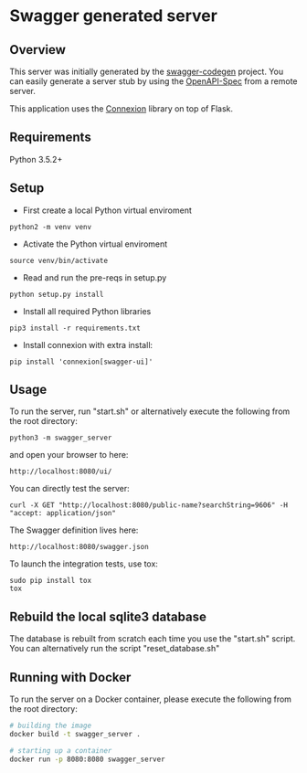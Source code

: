 # Swagger generated server

## Overview
This server was initially generated by the [swagger-codegen](https://github.com/swagger-api/swagger-codegen) project. 
You can easily generate a server stub by using the [OpenAPI-Spec](https://github.com/swagger-api/swagger-core/wiki) from a remote server.  

This application uses the [Connexion](https://github.com/zalando/connexion) library on top of Flask.

## Requirements
Python 3.5.2+

## Setup
- First create a local Python virtual enviroment
```
python2 -m venv venv
```

- Activate the Python virtual enviroment
```
source venv/bin/activate
```

- Read and run the pre-reqs in setup.py
```
python setup.py install
```

- Install all required Python libraries
```
pip3 install -r requirements.txt
```

- Install connexion with extra install: 
```
pip install 'connexion[swagger-ui]'
```


## Usage
To run the server, run "start.sh" or alternatively execute the following from the root directory:
```
python3 -m swagger_server
```

and open your browser to here:
```
http://localhost:8080/ui/
```

You can directly test the server:
```
curl -X GET "http://localhost:8080/public-name?searchString=9606" -H  "accept: application/json"
```

The Swagger definition lives here:
```
http://localhost:8080/swagger.json
```

To launch the integration tests, use tox:
```
sudo pip install tox
tox
```

## Rebuild the local sqlite3 database
The database is rebuilt from scratch each time you use the "start.sh" script. 
You can alternatively run the script "reset_database.sh"

## Running with Docker

To run the server on a Docker container, please execute the following from the root directory:

```bash
# building the image
docker build -t swagger_server .

# starting up a container
docker run -p 8080:8080 swagger_server
```